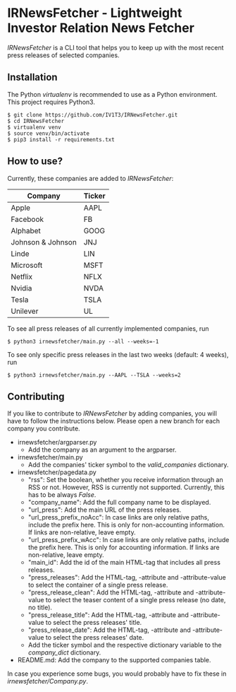 # IRNewsFetcher - Lightweight Investor Relation News Fetcher

*IRNewsFetcher* is a CLI tool that helps you to keep up with the most recent press releases of selected companies.

## Installation

The Python *virtualenv* is recommended to use as a Python environment. This project requires Python3.

```console
$ git clone https://github.com/IV1T3/IRNewsFetcher.git
$ cd IRNewsFetcher
$ virtualenv venv
$ source venv/bin/activate
$ pip3 install -r requirements.txt
```

## How to use?

Currently, these companies are added to *IRNewsFetcher*:

| Company           | Ticker |
|-------------------|--------|
| Apple             | AAPL   |
| Facebook          | FB     |
| Alphabet          | GOOG   |
| Johnson & Johnson | JNJ    |
| Linde             | LIN    |
| Microsoft         | MSFT   |
| Netflix           | NFLX   |
| Nvidia            | NVDA   |
| Tesla             | TSLA   |
| Unilever          | UL     |


To see all press releases of all currently implemented companies, run

```console
$ python3 irnewsfetcher/main.py --all --weeks=-1
```

To see only specific press releases in the last two weeks (default: 4 weeks), run

```console
$ python3 irnewsfetcher/main.py --AAPL --TSLA --weeks=2
```

## Contributing

If you like to contribute to *IRNewsFetcher* by adding companies, you will have to follow the instructions below.
Please open a new branch for each company you contribute.

- irnewsfetcher/argparser.py
  - Add the company as an argument to the argparser.
- irnewsfetcher/main.py
  - Add the companies' ticker symbol to the *valid_companies* dictionary.
- irnewsfetcher/pagedata.py
  - "rss": Set the boolean, whether you receive information through an RSS or not. However, RSS is currently not supported. Currently, this has to be always *False*.
  - "company_name": Add the full company name to be displayed.
  - "url_press": Add the main URL of the press releases.
  - "url_press_prefix_noAcc": In case links are only relative paths, include the prefix here. This is only for non-accounting information. If links are non-relative, leave empty.
  - "url_press_prefix_wAcc": In case links are only relative paths, include the prefix here. This is only for accounting information. If links are non-relative, leave empty.
  - "main_id": Add the id of the main HTML-tag that includes all press releases.
  - "press_releases": Add the HTML-tag, -attribute and -attribute-value to select the container of a single press release.
  - "press_release_clean": Add the HTML-tag, -attribute and -attribute-value to select the teaser content of a single press release (no date, no title).
  - "press_release_title": Add the HTML-tag, -attribute and -attribute-value to select the press releases' title.
  - "press_release_date": Add the HTML-tag, -attribute and -attribute-value to select the press releases' date.
  - Add the ticker symbol and the respective dictionary variable to the *company_dict* dictionary.
- README.md: Add the company to the supported companies table.

In case you experience some bugs, you would probably have to fix these in *irnewsfetcher/Company.py*.